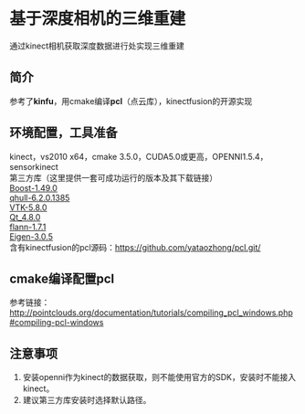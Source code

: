 # 基于深度相机的三维重建

通过kinect相机获取深度数据进行处实现三维重建
## 简介
参考了**kinfu**，用cmake编译**pcl**（点云库），kinectfusion的开源实现
## 环境配置，工具准备
kinect，vs2010 x64，cmake 3.5.0，CUDA5.0或更高，OPENNI1.5.4，sensorkinect  
第三方库（这里提供一套可成功运行的版本及其下载链接）  
[Boost-1.49.0](http://sourceforge.net/projects/pointclouds/files/dependencies/Boost-1.49.0-vs2010-x64.exe/download)  
[qhull-6.2.0.1385](http://sourceforge.net/projects/pointclouds/files/dependencies/qhull-6.2.0.1385-vs2010-x64.exe/download)  
[VTK-5.8.0](http://sourceforge.net/projects/pointclouds/files/dependencies/VTK-5.8.0-msvc2010-win64_with_qt_support.exe/download)  
[Qt_4.8.0](http://sourceforge.net/projects/pointclouds/files/dependencies/Qt_4.8.0_msvc2010_win64.exe/download)  
[flann-1.7.1](http://sourceforge.net/projects/pointclouds/files/dependencies/flann-1.7.1-vs2010-x64.exe/download0)  
[Eigen-3.0.5](http://sourceforge.net/projects/pointclouds/files/dependencies/Eigen-3.0.5.exe/download)  
含有kinectfusion的pcl源码：https://github.com/yataozhong/pcl.git/  
## cmake编译配置pcl
参考链接： http://pointclouds.org/documentation/tutorials/compiling_pcl_windows.php#compiling-pcl-windows  
## 注意事项
1. 安装openni作为kinect的数据获取，则不能使用官方的SDK，安装时不能接入kinect。  
2. 建议第三方库安装时选择默认路径。




 
